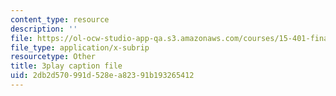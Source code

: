 ```yaml
---
content_type: resource
description: ''
file: https://ol-ocw-studio-app-qa.s3.amazonaws.com/courses/15-401-finance-theory-i-fall-2008/2db2d570991d528ea82391b193265412_sMKQywwkIjQ.vtt
file_type: application/x-subrip
resourcetype: Other
title: 3play caption file
uid: 2db2d570-991d-528e-a823-91b193265412
---
```

